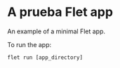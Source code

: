 # A prueba Flet app

An example of a minimal Flet app.

To run the app:

```
flet run [app_directory]
```